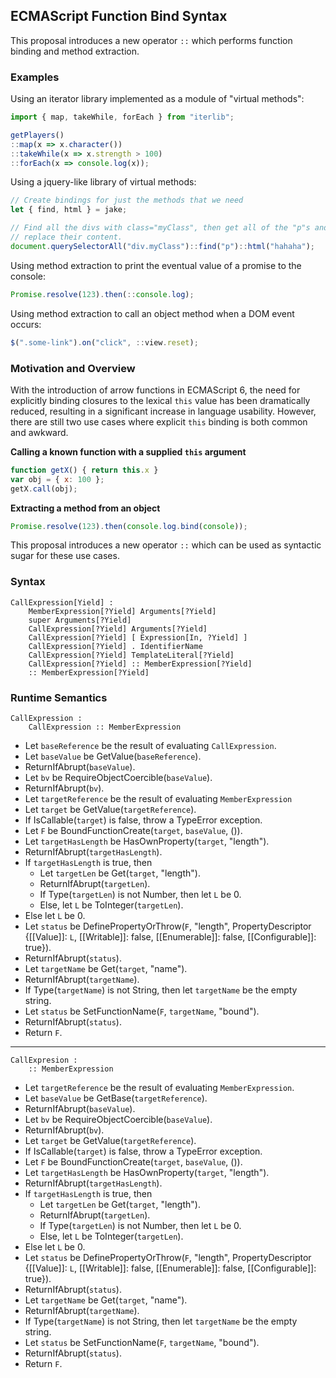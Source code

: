 ## ECMAScript Function Bind Syntax ##

This proposal introduces a new operator `::` which performs function binding and
method extraction.

### Examples ###

Using an iterator library implemented as a module of "virtual methods":

```js
import { map, takeWhile, forEach } from "iterlib";

getPlayers()
::map(x => x.character())
::takeWhile(x => x.strength > 100)
::forEach(x => console.log(x));
```

Using a jquery-like library of virtual methods:

```js
// Create bindings for just the methods that we need
let { find, html } = jake;

// Find all the divs with class="myClass", then get all of the "p"s and
// replace their content.
document.querySelectorAll("div.myClass")::find("p")::html("hahaha");
```

Using method extraction to print the eventual value of a promise to the console:

```js
Promise.resolve(123).then(::console.log);
```

Using method extraction to call an object method when a DOM event occurs:

```js
$(".some-link").on("click", ::view.reset);
```

### Motivation and Overview ###

With the introduction of arrow functions in ECMAScript 6, the need for explicitly
binding closures to the lexical `this` value has been dramatically reduced, resulting
in a significant increase in language usability.  However, there are still two use cases
where explicit `this` binding is both common and awkward.

**Calling a known function with a supplied `this` argument**

```js
function getX() { return this.x }
var obj = { x: 100 };
getX.call(obj);
```

**Extracting a method from an object**

```js
Promise.resolve(123).then(console.log.bind(console));
```

This proposal introduces a new operator `::` which can be used as syntactic sugar
for these use cases.


### Syntax ###


    CallExpression[Yield] :
        MemberExpression[?Yield] Arguments[?Yield]
        super Arguments[?Yield]
        CallExpression[?Yield] Arguments[?Yield]
        CallExpression[?Yield] [ Expression[In, ?Yield] ]
        CallExpression[?Yield] . IdentifierName
        CallExpression[?Yield] TemplateLiteral[?Yield]
        CallExpression[?Yield] :: MemberExpression[?Yield]
        :: MemberExpression[?Yield]


### Runtime Semantics ###

    CallExpression :
        CallExpression :: MemberExpression

- Let `baseReference` be the result of evaluating `CallExpression`.
- Let `baseValue` be GetValue(`baseReference`).
- ReturnIfAbrupt(`baseValue`).
- Let `bv` be RequireObjectCoercible(`baseValue`).
- ReturnIfAbrupt(`bv`).
- Let `targetReference` be the result of evaluating `MemberExpression`
- Let `target` be GetValue(`targetReference`).
- If IsCallable(`target`) is false, throw a TypeError exception.
- Let `F` be BoundFunctionCreate(`target`, `baseValue`, ()).
- Let `targetHasLength` be HasOwnProperty(`target`, "length").
- ReturnIfAbrupt(`targetHasLength`).
- If `targetHasLength` is true, then
    - Let `targetLen` be Get(`target`, "length").
    - ReturnIfAbrupt(`targetLen`).
    - If Type(`targetLen`) is not Number, then let `L` be 0.
    - Else, let `L` be ToInteger(`targetLen`).
- Else let `L` be 0.
- Let `status` be DefinePropertyOrThrow(`F`, "length", PropertyDescriptor {[[Value]]: `L`,
  [[Writable]]: false, [[Enumerable]]: false, [[Configurable]]: true}).
- ReturnIfAbrupt(`status`).
- Let `targetName` be Get(`target`, "name").
- ReturnIfAbrupt(`targetName`).
- If Type(`targetName`) is not String, then let `targetName` be the empty string.
- Let `status` be SetFunctionName(`F`, `targetName`, "bound").
- ReturnIfAbrupt(`status`).
- Return `F`.


----

    CallExpresion :
        :: MemberExpression

- Let `targetReference` be the result of evaluating `MemberExpression`.
- Let `baseValue` be GetBase(`targetReference`).
- ReturnIfAbrupt(`baseValue`).
- Let `bv` be RequireObjectCoercible(`baseValue`).
- ReturnIfAbrupt(`bv`).
- Let `target` be GetValue(`targetReference`).
- If IsCallable(`target`) is false, throw a TypeError exception.
- Let `F` be BoundFunctionCreate(`target`, `baseValue`, ()).
- Let `targetHasLength` be HasOwnProperty(`target`, "length").
- ReturnIfAbrupt(`targetHasLength`).
- If `targetHasLength` is true, then
    - Let `targetLen` be Get(`target`, "length").
    - ReturnIfAbrupt(`targetLen`).
    - If Type(`targetLen`) is not Number, then let `L` be 0.
    - Else, let `L` be ToInteger(`targetLen`).
- Else let `L` be 0.
- Let `status` be DefinePropertyOrThrow(`F`, "length", PropertyDescriptor {[[Value]]: `L`,
  [[Writable]]: false, [[Enumerable]]: false, [[Configurable]]: true}).
- ReturnIfAbrupt(`status`).
- Let `targetName` be Get(`target`, "name").
- ReturnIfAbrupt(`targetName`).
- If Type(`targetName`) is not String, then let `targetName` be the empty string.
- Let `status` be SetFunctionName(`F`, `targetName`, "bound").
- ReturnIfAbrupt(`status`).
- Return `F`.
